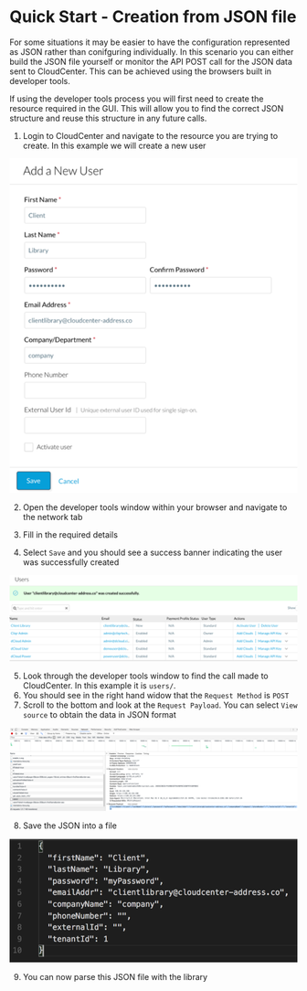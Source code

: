 # Quick Start - Creation from JSON file 

For some situations it may be easier to have the configuration represented as JSON rather than conifguring individually. In this scenario you can either build the JSON file yourself or monitor the API POST call for the JSON data sent to CloudCenter. This can be achieved using the browsers built in developer tools. 

If using the developer tools process you will first need to create the resource required in the GUI. This will allow you to find the correct JSON structure and reuse this structure in any future calls.

1. Login to CloudCenter and navigate to the resource you are trying to create. In this example we will create a new user

![alt tag](https://github.com/conmurphy/cloudcenter-clientlibrary-go/blob/master/images/add_user.png)

2. Open the developer tools window within your browser and navigate to the network tab

3. Fill in the required details

4. Select `Save` and you should see a success banner indicating the user was successfully created

![alt tag](https://github.com/conmurphy/cloudcenter-clientlibrary-go/blob/master/images/successfull_creation.png)

5. Look through the developer tools window to find the call made to CloudCenter. In this example it is `users/`. 
6. You should see in the right hand widow that the `Request Method` is `POST`
7. Scroll to the bottom and look at the `Request Payload`. You can select `View source` to obtain the data in JSON format

![alt tag](https://github.com/conmurphy/cloudcenter-clientlibrary-go/blob/master/images/developer_tools.png)

8. Save the JSON into a file 

![alt tag](https://github.com/conmurphy/cloudcenter-clientlibrary-go/blob/master/images/json.png)

9. You can now parse this JSON file with the library
